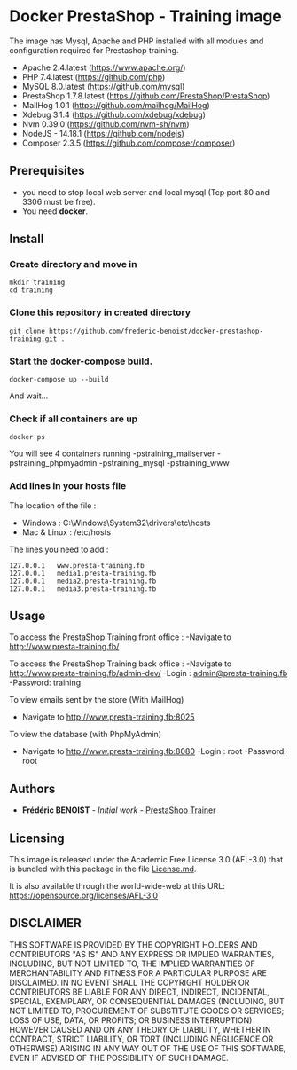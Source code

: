 # Docker PrestaShop - Training image

The image has Mysql, Apache and PHP installed with all modules and configuration required for Prestashop training. 

- Apache 2.4.latest (https://www.apache.org/) 
- PHP 7.4.latest (https://github.com/php)
- MySQL 8.0.latest (https://github.com/mysql)
- PrestaShop 1.7.8.latest (https://github.com/PrestaShop/PrestaShop)
- MailHog 1.0.1 (https://github.com/mailhog/MailHog)
- Xdebug 3.1.4 (https://github.com/xdebug/xdebug)
- Nvm 0.39.0 (https://github.com/nvm-sh/nvm)   
- NodeJS - 14.18.1 (https://github.com/nodejs)
- Composer 2.3.5 (https://github.com/composer/composer)

## Prerequisites

- you need to stop local web server and local mysql (Tcp port 80 and 3306 must be free).
- You need **docker**.

## Install

### Create directory and move in

```
mkdir training
cd training
```

### Clone this repository in created directory

```
git clone https://github.com/frederic-benoist/docker-prestashop-training.git .
```

### Start the docker-compose build.

```
docker-compose up --build
```

And wait...

### Check if all containers are up

```
docker ps
```

You will see 4 containers running
-pstraining_mailserver
-pstraining_phpmyadmin
-pstraining_mysql
-pstraining_www

### Add lines in your hosts file

The location of the file :
- Windows : C:\Windows\System32\drivers\etc\hosts
- Mac & Linux : /etc/hosts

The lines you need to add :
```
127.0.0.1   www.presta-training.fb
127.0.0.1   media1.presta-training.fb
127.0.0.1   media2.presta-training.fb
127.0.0.1   media3.presta-training.fb
```

## Usage

To access the PrestaShop Training front office :
-Navigate to http://www.presta-training.fb/

To access the PrestaShop Training back office :
-Navigate to http://www.presta-training.fb/admin-dev/
-Login : admin@presta-training.fb
-Password: training

To view emails sent by the store (With MailHog)
- Navigate to http://www.presta-training.fb:8025

To view the database (with PhpMyAdmin)
- Navigate to http://www.presta-training.fb:8080
-Login : root
-Password: root

## Authors

* **Frédéric BENOIST** - *Initial work* - [PrestaShop Trainer](https://www.fbenoist.com)

## Licensing
 
This image is released under the Academic Free License 3.0 (AFL-3.0)
that is bundled with this package in the file [License.md](License.md).

It is also available through the world-wide-web at this URL:
https://opensource.org/licenses/AFL-3.0
  
## DISCLAIMER
 
THIS SOFTWARE IS PROVIDED BY THE COPYRIGHT HOLDERS AND CONTRIBUTORS "AS IS" AND ANY EXPRESS OR IMPLIED WARRANTIES, INCLUDING, BUT NOT LIMITED TO, THE IMPLIED WARRANTIES OF MERCHANTABILITY AND FITNESS FOR A PARTICULAR PURPOSE ARE DISCLAIMED. IN NO EVENT SHALL THE COPYRIGHT HOLDER OR CONTRIBUTORS BE LIABLE FOR ANY DIRECT, INDIRECT, INCIDENTAL, SPECIAL, EXEMPLARY, OR CONSEQUENTIAL DAMAGES (INCLUDING, BUT NOT LIMITED TO, PROCUREMENT OF SUBSTITUTE GOODS OR SERVICES; LOSS OF USE, DATA, OR PROFITS; OR BUSINESS INTERRUPTION) HOWEVER CAUSED AND ON ANY THEORY OF LIABILITY, WHETHER IN CONTRACT, STRICT LIABILITY, OR TORT (INCLUDING NEGLIGENCE OR OTHERWISE) ARISING IN ANY WAY OUT OF THE USE OF THIS SOFTWARE, EVEN IF ADVISED OF THE POSSIBILITY OF SUCH DAMAGE.

